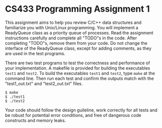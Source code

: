 # CS433 Programming Assignment 1
This assignment aims to help you review C/C++ data structures and familiarize you with Unix/Linux programming. 
You will implement a ReadyQueue class as a priority queue of processes. Read the assignment instructions carefully and complete all "TODO"s in the code. 
After completing "TODO"s, remove them from your code. Do not change the interface of the ReadyQueue class, except for adding comments, as they are used
in the test programs. 

There are two test programs to test the correctness and performance of your implementation. A makefile
is provided for building the executables `test1` and `test2`. To build the executables `test1` and `test2`, type `make` at the command line. Then run each test and confirm the outputs match with the "test1_out.txt" and "test2_out.txt" files. 
```
$ make
$ ./test1
$ ./test2
```
Your code should follow the design guileline, work correctly for all tests and be robust for potential error conditions, and free of dangerous code constructs and memory leaks. 
